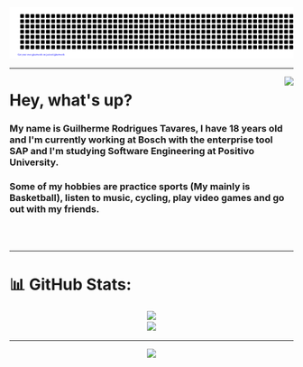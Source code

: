 ![gitartwork](gitartwork.svg)

---

<img align="right" height="250px" src="https://i.pinimg.com/originals/55/ba/ff/55baff26b6cc66fcd451633c26c181ca.jpg"/>
<h1 align="left">Hey, what's up?</h1>
<h3 align="left">My name is Guilherme Rodrigues Tavares, I have 18 years old and I'm currently working at Bosch with the enterprise tool SAP and I'm studying Software Engineering at Positivo University.</h3>
<h3 align="left">Some of my hobbies are practice sports (My mainly is Basketball), listen to music, cycling, play video games and go out with my friends.</h3>

<br><br>

---

# 📊 GitHub Stats:
<div align="center"> 
  
  ![](https://github-readme-streak-stats.herokuapp.com/?user=tavares-gui&theme=neon&hide_border=false)</br>
  ![](https://github-readme-stats.vercel.app/api/top-langs/?username=tavares-gui&theme=neon&hide_border=false&include_all_commits=false&count_private=false&layout=compact)
</div>

---

<div align="center"> 
  
  [![](https://visitcount.itsvg.in/api?id=tavares-gui&icon=2&color=11)](https://visitcount.itsvg.in)
</div>


